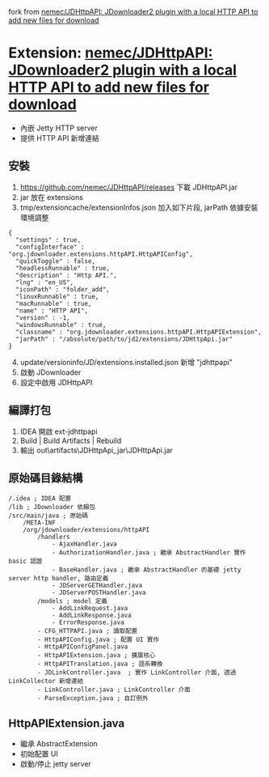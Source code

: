 fork from [nemec/JDHttpAPI: JDownloader2 plugin with a local HTTP API to add new files for download](https://github.com/nemec/JDHttpAPI)


# Extension: [nemec/JDHttpAPI: JDownloader2 plugin with a local HTTP API to add new files for download](https://github.com/nemec/JDHttpAPI)
* 內嵌 Jetty HTTP server
* 提供 HTTP API 新增連結

## 安裝
1. https://github.com/nemec/JDHttpAPI/releases 下載 JDHttpAPI.jar
2. jar 放在 extensions 
3. tmp/extensioncache/extensionInfos.json 加入如下片段, jarPath 依據安裝環境調整

```
{
  "settings" : true,
  "configInterface" : "org.jdownloader.extensions.httpAPI.HttpAPIConfig",
  "quickToggle" : false,
  "headlessRunnable" : true,
  "description" : "Http API.",
  "lng" : "en_US",
  "iconPath" : "folder_add",
  "linuxRunnable" : true,
  "macRunnable" : true,
  "name" : "HTTP API",
  "version" : -1,
  "windowsRunnable" : true,
  "classname" : "org.jdownloader.extensions.httpAPI.HttpAPIExtension",
  "jarPath" : "/absolute/path/to/jd2/extensions/JDHttpApi.jar"
}
```
4. update/versioninfo/JD/extensions.installed.json 新增 "jdhttpapi"
5. 啟動 JDownloader
6. 設定中啟用 JDHttpAPI

## 編譯打包
1. IDEA 開啟 ext-jdhttpapi
2. Build | Build Artifacts | Rebuild
3. 輸出 out\artifacts\JDHttpApi_jar\JDHttpApi.jar

## 原始碼目錄結構

```
/.idea ; IDEA 配置
/lib ; JDownloader 依賴包
/src/main/java ; 原始碼
    /META-INF
    /org/jdownloader/extensions/httpAPI
        /handlers
            - AjaxHandler.java
            - AuthorizationHandler.java ; 繼承 AbstractHandler 實作 basic 認證
            - BaseHandler.java ; 繼承 AbstractHandler 的基礎 jetty server http handler, 路由定義
            - JDServerGETHandler.java
            - JDServerPOSTHandler.java
        /models ; model 定義
            - AddLinkRequest.java
            - AddLinkResponse.java
            - ErrorResponse.java
        - CFG_HTTPAPI.java ; 讀取配置
        - HttpAPIConfig.java ; 配置 UI 實作
        - HttpAPIConfigPanel.java
        - HttpAPIExtension.java ; 擴展核心
        - HttpAPITranslation.java ; 語系轉換
        - JDLinkController.java  ; 實作 LinkController 介面, 透過 LinkCollector 新增連結
        - LinkController.java ; LinkController 介面
        - ParseException.java ; 自訂例外

```

## HttpAPIExtension.java
* 繼承 AbstractExtension
* 初始配置 UI
* 啟動/停止 jetty server